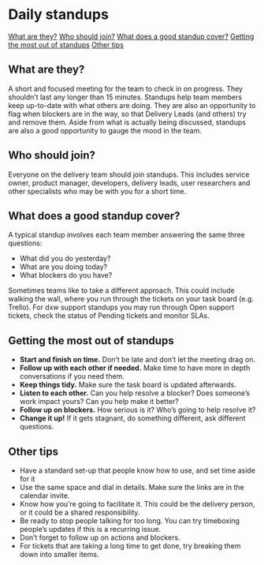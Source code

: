 # Daily standups

[What are they?](##what-are-they?)
[Who should join?](##who-should-join?)
[What does a good standup cover?](##what-does-a-good-standup-cover?)
[Getting the most out of standups](##getting-the-most-out-of-standups)
[Other tips](##other-tips)

## What are they?
A short and focused meeting for the team to check in on progress. They shouldn’t last any longer than 15 minutes. 
Standups help team members keep up-to-date with what others are doing.  They are also an opportunity to flag when blockers are in the way, so that Delivery Leads (and others) try and remove them. 
Aside from what is actually being discussed, standups are also a good opportunity to gauge the mood in the team.   

## Who should join?
Everyone on the delivery team should join standups. This includes service owner, product manager, developers, delivery leads, user researchers and other specialists who may be with you for a short time. 

## What does a good standup cover?
A typical standup involves each team member answering the same three questions:
- What did you do yesterday?
- What are you doing today?
- What blockers do you have?

Sometimes teams like to take a different approach. This could include walking the wall, where you run through the tickets on your task board (e.g. Trello). For dxw support standups you may run through Open support tickets, check the status of Pending tickets and monitor SLAs.

## Getting the most out of standups
- **Start and finish on time.** Don’t be late and don’t let the meeting drag on. 
- **Follow up with each other if needed.** Make time to have more in depth conversations if you need them. 
- **Keep things tidy.** Make sure the task board is updated afterwards.
- **Listen to each other.** Can you help resolve a blocker? Does someone’s work impact yours? Can you help make it better?
- **Follow up on blockers.** How serious is it? Who’s going to help resolve it? 
- **Change it up!** If it gets stagnant, do something different, ask different questions.

## Other tips
- Have a standard set-up that people know how to use, and set time aside for it 
- Use the same space and dial in details. Make sure the links are in the calendar invite.  
- Know how you’re going to facilitate it. This could be the delivery person, or it could be a shared responsibility. 
- Be ready to stop people talking for too long. You can try timeboxing people’s updates if this is a recurring issue. 
- Don’t forget to follow up on actions and blockers. 
- For tickets that are taking a long time to get done, try breaking them down into smaller items. 
